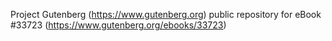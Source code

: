 Project Gutenberg (https://www.gutenberg.org) public repository for eBook #33723 (https://www.gutenberg.org/ebooks/33723)
